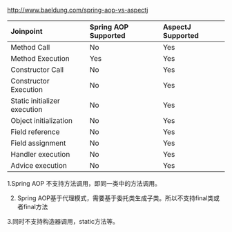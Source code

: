 http://www.baeldung.com/spring-aop-vs-aspectj



| Joinpoint | Spring AOP Supported | AspectJ Supported |
| :--- | :--- | :--- |
| Method Call | No | Yes |
| Method Execution | Yes | Yes |
| Constructor Call | No | Yes |
| Constructor Execution | No | Yes |
| Static initializer execution | No | Yes |
| Object initialization | No | Yes |
| Field reference | No | Yes |
| Field assignment | No | Yes |
| Handler execution | No | Yes |
| Advice execution | No | Yes |

1.Spring AOP 不支持方法调用，即同一类中的方法调用。

2. Spring AOP基于代理模式，需要基于委托类生成子类。所以不支持final类或者final方法

3.同时不支持构造器调用，static方法等。



